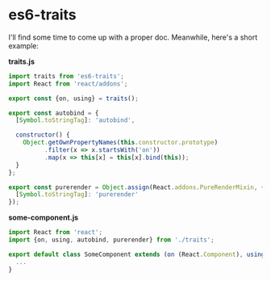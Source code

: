 # es6-traits

I'll find some time to come up with a proper doc. Meanwhile, here's a short example:

**traits.js**
```javascript
import traits from 'es6-traits';
import React from 'react/addons';

export const {on, using} = traits();

export const autobind = {
  [Symbol.toStringTag]: 'autobind',

  constructor() {
    Object.getOwnPropertyNames(this.constructor.prototype)
          .filter(x => x.startsWith('on'))
          .map(x => this[x] = this[x].bind(this));
  }
};

export const purerender = Object.assign(React.addons.PureRenderMixin, {
  [Symbol.toStringTag]: 'purerender'
});
```

**some-component.js**
```javascript
import React from 'react';
import {on, using, autobind, purerender} from './traits';

export default class SomeComponent extends (on (React.Component), using (autobind, purerender)) {
  ...
}
```

